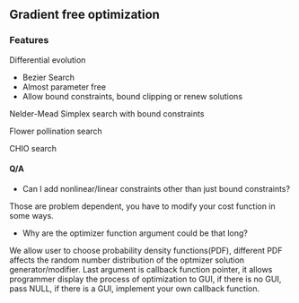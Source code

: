 ## Gradient free optimization
### Features

Differential evolution

- Bezier Search
- Almost parameter free
- Allow bound constraints, bound clipping or renew solutions

Nelder-Mead Simplex search with bound constraints

Flower pollination search

CHIO search

#### Q/A

- Can I add nonlinear/linear constraints other than just bound constraints?

Those are problem dependent, you have to modify your cost function in some ways.

- Why are the optimizer function argument could be that long?

We allow user to choose probability density functions(PDF), different PDF affects the random number distribution of the optmizer solution generator/modifier.
Last argument is callback function pointer, it allows programmer display the process of optimization to GUI, if there is no GUI, pass NULL, if there is a GUI, implement your own callback function.
